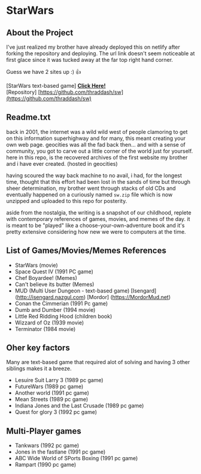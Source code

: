 
# StarWars

## About the Project

I've just realized my brother have already deployed this on netlify after forking the repository and deploying. The url link doesn't seem noticeable at first glace since it was tucked away at the far top right hand corner.

Guess we have 2 sites up :) :thumbsup:  

[StarWars text-based game] [**Click Here!**](https://6263c83fcbf6840a05aff6d1--subtle-salamander-4ff3e0.netlify.app/sw)   
[Repository] [https://github.com/thraddash/sw](https://github.com/thraddash/sw)

## Readme.txt
back in 2001, the internet was a wild wild west of people clamoring to get on this information superhighway and for many, this meant creating your own web page. geocities was all the fad back then... and with a sense of community, you got to carve out a little corner of the world just for yourself. here in this repo, is the recovered archives of the first website my brother and i have ever created. (hosted in geocities)

having scoured the way back machine to no avail, i had, for the longest time, thought that this effort had been lost in the sands of time but through sheer determination, my brother went through stacks of old CDs and eventually happened on a curiously named `sw.zip` file which is now unzipped and uploaded to this repo for posterity.

aside from the nostalgia, the writing is a snapshot of our childhood, replete with contemporary references of games, movies, and memes of the day. it is meant to be "played" like a choose-your-own-adventure book and it's pretty extensive considering how new we were to computers at the time.

## List of Games/Movies/Memes References
* StarWars (movie)
* Space Quest IV (1991 PC game)
* Chef Boyardee! (Memes)
* Can't believe its butter (Memes)
* MUD (Multi User Dungeon - text-based game) [Isengard] (http://isengard.nazgul.com) [Mordor] (https://MordorMud.net)
* Conan the Cimmerian (1991 Pc game)
* Dumb and Dumber (1994 movie)
* Little Red Ridding Hood (children book)
* Wizzard of Oz (1939 movie)
* Terminator (1984 movie)

## Oher key factors
Many are text-based game that required alot of solving and having 3 other siblings makes it a breeze.
* Lesuire Suit Larry 3 (1989 pc game)
* FutureWars (1989 pc game)
* Another world (1991 pc game)
* Mean Streets (1989 pc game)
* Indiana Jones and the Last Crusade (1989 pc game)
* Quest for glory 3 (1992 pc game)

## Multi-Player games
* Tankwars (1992 pc game)
* Jones in the fastlane (1991 pc game)
* ABC Wide World of SPorts Boxing (1991 pc game)
* Rampart (1990 pc game)

